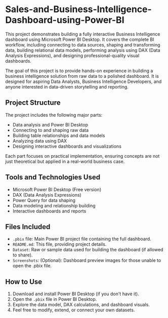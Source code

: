 # Sales-and-Business-Intelligence-Dashboard-using-Power-BI

This project demonstrates building a fully interactive Business Intelligence dashboard using Microsoft Power BI Desktop. It covers the complete BI workflow, including connecting to data sources, shaping and transforming data, building relational data models, performing analysis using DAX (Data Analysis Expressions), and designing professional-quality visual dashboards.

The goal of this project is to provide hands-on experience in building a business intelligence solution from raw data to a polished dashboard. It is designed for aspiring Data Analysts, Business Intelligence Developers, and anyone interested in data-driven storytelling and reporting.

## Project Structure

The project includes the following major parts:
- Data analysis and Power BI Desktop
- Connecting to and shaping raw data
- Building table relationships and data models
- Analyzing data using DAX
- Designing interactive dashboards and visualizations

Each part focuses on practical implementation, ensuring concepts are not just theoretical but applied in a real-world business case.

## Tools and Technologies Used

- Microsoft Power BI Desktop (Free version)
- DAX (Data Analysis Expressions)
- Power Query for data shaping
- Data modeling and relationship building
- Interactive dashboards and reports

## Files Included

- `.pbix` file: Main Power BI project file containing the full dashboard.
- `README.md`: This file, providing project details.
- `Dataset`:  Raw or sample data used for building the dashboard (if allowed to share).
- `Screenshots`: (Optional): Dashboard preview images for those unable to open the .pbix file.

## How to Use

1. Download and install Power BI Desktop (if you don't have it).
2. Open the `.pbix` file in Power BI Desktop.
3. Explore the data model, DAX calculations, and dashboard visuals.
4. Feel free to modify, extend, or connect your own datasets.
